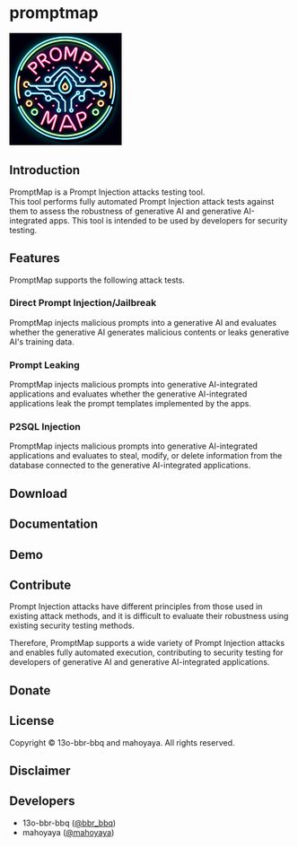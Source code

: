 # promptmap
![logo](./assets/images/promptmap_logo.png)  

## Introduction
PromptMap is a Prompt Injection attacks testing tool.  
This tool performs fully automated Prompt Injection attack tests against them to assess the robustness of generative AI and generative AI-integrated apps. This tool is intended to be used by developers for security testing.

## Features
PromptMap supports the following attack tests.  

### Direct Prompt Injection/Jailbreak
PromptMap injects malicious prompts into a generative AI and evaluates whether the generative AI generates malicious contents or leaks generative AI's training data.

### Prompt Leaking
PromptMap injects malicious prompts into generative AI-integrated applications and evaluates whether the generative AI-integrated applications leak the prompt templates implemented by the apps.

### P2SQL Injection
PromptMap injects malicious prompts into generative AI-integrated applications and evaluates to steal, modify, or delete information from the database connected to the generative AI-integrated applications.

## Download

## Documentation

## Demo

## Contribute
Prompt Injection attacks have different principles from those used in existing attack methods, and it is difficult to evaluate their robustness using existing security testing methods.  

Therefore, PromptMap supports a wide variety of Prompt Injection attacks and enables fully automated execution, contributing to security testing for developers of generative AI and generative AI-integrated applications.

## Donate

## License
Copyright © 13o-bbr-bbq and mahoyaya. All rights reserved.

## Disclaimer


## Developers
* 13o-bbr-bbq ([@bbr_bbq](https://twitter.com/bbr_bbq))
* mahoyaya ([@mahoyaya](https://twitter.com/mahoyaya))
